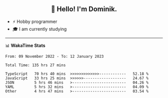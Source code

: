 <h2 align="center">👋 Hello! I'm Dominik.</h2>

- ⚡ Hobby programmer
- 🎓 I am currently studying

---
📊 **WakaTime Stats**
<!--START_SECTION:waka-->

```text
From: 09 November 2022 - To: 12 January 2023

Total Time: 135 hrs 27 mins

TypeScript   70 hrs 40 mins  >>>>>>>>>>>>>------------   52.18 %
JavaScript   33 hrs 25 mins  >>>>>>-------------------   24.67 %
JSON         5 hrs 46 mins   >------------------------   04.26 %
YAML         5 hrs 32 mins   >------------------------   04.09 %
Other        4 hrs 47 mins   >------------------------   03.54 %
```

<!--END_SECTION:waka-->
